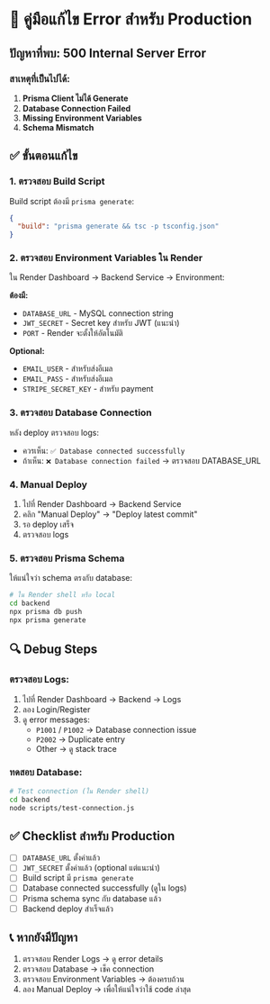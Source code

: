 # 🔧 คู่มือแก้ไข Error สำหรับ Production

## ปัญหาที่พบ: 500 Internal Server Error

### สาเหตุที่เป็นไปได้:

1. **Prisma Client ไม่ได้ Generate**
2. **Database Connection Failed**
3. **Missing Environment Variables**
4. **Schema Mismatch**

## ✅ ขั้นตอนแก้ไข

### 1. ตรวจสอบ Build Script
Build script ต้องมี `prisma generate`:
```json
{
  "build": "prisma generate && tsc -p tsconfig.json"
}
```

### 2. ตรวจสอบ Environment Variables ใน Render
ใน Render Dashboard → Backend Service → Environment:

**ต้องมี:**
- `DATABASE_URL` - MySQL connection string
- `JWT_SECRET` - Secret key สำหรับ JWT (แนะนำ)
- `PORT` - Render จะตั้งให้อัตโนมัติ

**Optional:**
- `EMAIL_USER` - สำหรับส่งอีเมล
- `EMAIL_PASS` - สำหรับส่งอีเมล
- `STRIPE_SECRET_KEY` - สำหรับ payment

### 3. ตรวจสอบ Database Connection
หลัง deploy ตรวจสอบ logs:
- ควรเห็น: `✅ Database connected successfully`
- ถ้าเห็น: `❌ Database connection failed` → ตรวจสอบ DATABASE_URL

### 4. Manual Deploy
1. ไปที่ Render Dashboard → Backend Service
2. คลิก "Manual Deploy" → "Deploy latest commit"
3. รอ deploy เสร็จ
4. ตรวจสอบ logs

### 5. ตรวจสอบ Prisma Schema
ให้แน่ใจว่า schema ตรงกับ database:
```bash
# ใน Render shell หรือ local
cd backend
npx prisma db push
npx prisma generate
```

## 🔍 Debug Steps

### ตรวจสอบ Logs:
1. ไปที่ Render Dashboard → Backend → Logs
2. ลอง Login/Register
3. ดู error messages:
   - `P1001` / `P1002` → Database connection issue
   - `P2002` → Duplicate entry
   - Other → ดู stack trace

### ทดสอบ Database:
```bash
# Test connection (ใน Render shell)
cd backend
node scripts/test-connection.js
```

## ✅ Checklist สำหรับ Production

- [ ] `DATABASE_URL` ตั้งค่าแล้ว
- [ ] `JWT_SECRET` ตั้งค่าแล้ว (optional แต่แนะนำ)
- [ ] Build script มี `prisma generate`
- [ ] Database connected successfully (ดูใน logs)
- [ ] Prisma schema sync กับ database แล้ว
- [ ] Backend deploy สำเร็จแล้ว

## 📞 หากยังมีปัญหา

1. ตรวจสอบ Render Logs → ดู error details
2. ตรวจสอบ Database → เช็ค connection
3. ตรวจสอบ Environment Variables → ต้องครบถ้วน
4. ลอง Manual Deploy → เพื่อให้แน่ใจว่าใช้ code ล่าสุด

